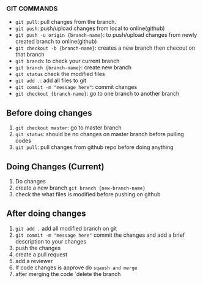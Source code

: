 ### GIT COMMANDS

- `git pull`: pull changes from the branch.
- `git push`: push/upload changes from local to online(github)
- `git push -u origin {branch-name}`: to push/upload changes from newly created branch to online(github)
- `git checkout -b {branch-name}`: creates a new branch then checout on that branch
- `git branch`: to check your current branch
- `git branch {branch-name}`: create new branch
- `git status` check the modified files
- `git add .`: add all files to git
- `git commit -m "message here"`: commit changes
- `git checkout {branch-name}`: go to one branch to another branch

## Before doing changes
1. `git checkout master`: go to master branch
2. `git status`: should be no changes on master branch before pulling codes
3. `git pull`: pull changes from github repo before doing anything

## Doing Changes (Current)
1. Do changes
2. create a new branch `git branch {new-branch-name}`
3. check the what files is modified before pushing on github

## After doing changes
1. `git add .` add all modified branch on git
2. `git commit -m "message here"` commit the changes and add a brief description to your changes
3. push the changes
4. create a pull request
5. add a reviewer
6. If code changes is approve do `sqaush and merge`
7. after merging the code `delete the branch


